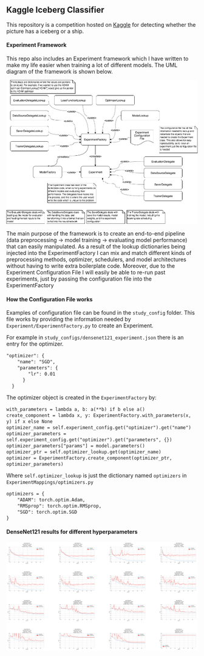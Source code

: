 ## Kaggle Iceberg Classifier 

This repository is a competition hosted on [Kaggle](https://www.kaggle.com/c/statoil-iceberg-classifier-challenge) for 
detecting whether the picture has a iceberg or a ship.

#### Experiment Framework

This repo also includes an Experiment framework which I have written to make my life easier when training
 a lot of different models. The UML diagram of the framework is shown below.
 
 [image1]: ./README_images/Experiment.png 
 [image2]: ./README_images/Densenet121.png
 ![alt text][image1]


The main purpose of the framework is to create an end-to-end pipeline (data preprocessing -> model training -> 
evaluating model performance) that can easily manipulated. As a result of the lookup dictionaries being injected
into the ExperimentFactory I can mix and match different kinds of preprocessing methods, optimizer, schedulers, and 
model architectures without having to write extra boilerplate code. Moreover, due to the Experiment Configuration File
I will easily be able to re-run past experiments, just by passing the configuration file into the ExperimentFactory


#### How the Configuration File works
Examples of configuration file can be found in the `study_config` folder. This file works by providing the information 
needed by `Experiment/ExperimentFactory.py` to create an Experiment. 

For example in `study_configs/densenet121_experiment.json` there is an entry for the optimizer.
```
"optimizer": {
    "name": "SGD",
    "parameters": {
        "lr": 0.01
      }
  }
```

The optimizer object is created in the `ExperimentFactory` by:
```
with_parameters = lambda a, b: a(**b) if b else a()
create_component = lambda x, y: ExperimentFactory.with_parameters(x, y) if x else None
optimizer_name = self.experiment_config.get("optimizer").get("name")
optimizer_parameters = self.experiment_config.get("optimizer").get("parameters", {})
optimizer_parameters["params"] = model.parameters()
optimizer_ptr = self.optimizer_lookup.get(optimizer_name)
optimizer = ExperimentFactory.create_component(optimizer_ptr, optimizer_parameters)
```

Where `self.optimizer_lookup` is just the dictionary named `optimizers` in `ExperimentMappings/optimizers.py`

```
optimizers = {
    "ADAM": torch.optim.Adam,
    "RMSprop": torch.optim.RMSprop,
    "SGD": torch.optim.SGD
}
```


#### DenseNet121 results for different hyperparameters
![alt text][image2]


